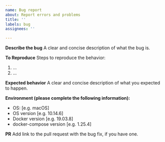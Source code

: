 ```yaml
---
name: Bug report
about: Report errors and problems
title: ''
labels: bug
assignees: ''

---
```


**Describe the bug**
A clear and concise description of what the bug is.

**To Reproduce**
Steps to reproduce the behavior:
1. ...
2. ...

**Expected behavior**
A clear and concise description of what you expected to happen.

**Environment (please complete the following information):**
 - OS: [e.g. macOS]
 - OS version [e.g. 10.14.6]
 - Docker version [e.g. 19.03.8]
 - docker-compose version [e.g. 1.25.4]

**PR**
Add link to the pull request with the bug fix, if you have one.
